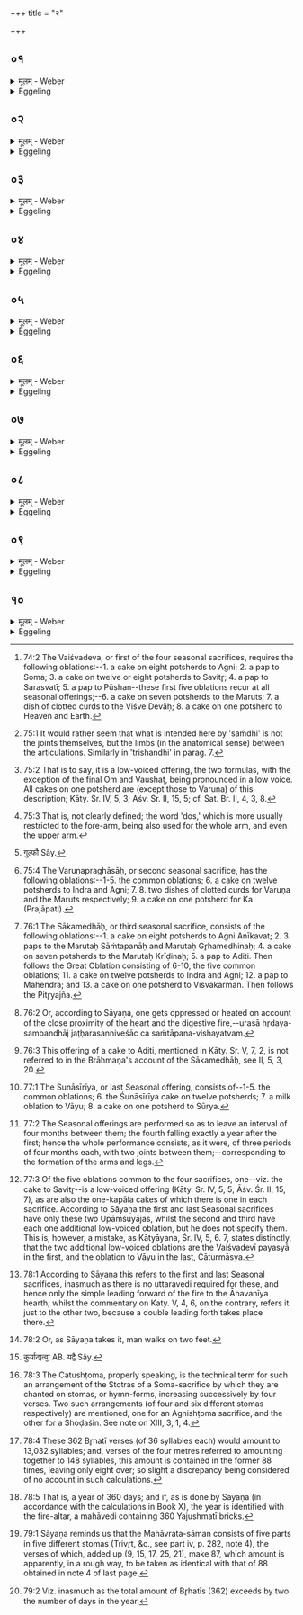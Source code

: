 +++
title = "२"

+++






##  ०१
<details><summary>मूलम् - Weber</summary>

प्रजा᳘पतिर्ह चातुर्मास्यै᳘रात्मा᳘नं वि᳘दधे॥  
स᳘ इम᳘मेव द᳘क्षिणम् बाहुं᳘ वैश्वदेव᳘ᳫं᳘ हवि᳘रकुरुत त᳘स्याय᳘मेॗवाङ्गु᳘ष्ठ आग्नेय᳘ᳫं᳘ हवि᳘रिद᳘ᳫं᳘ सौम्य᳘मिद᳘ᳫं᳘ सावित्रं᳟॥
</details>

<details><summary>Eggeling</summary>

1. By means of the Seasonal sacrifices, Prajāpati fashioned for himself a body. The sacrificial food for the Vaiśvadeva [^egg_250] sacrifice he made to be this

[^egg_250]: 74:2 The Vaiśvadeva, or first of the four seasonal sacrifices, requires the following oblations:--1. a cake on eight potsherds to Agni; 2. a pap to Soma; 3. a cake on twelve or eight potsherds to  Savitr̥; 4. a pap to Sarasvatī; 5. a pap to Pūshan--these first five oblations recur at all seasonal offerings;--6. a cake on seven potsherds to the Maruts; 7. a dish of clotted curds to the Viśve Devāḥ; 8. a cake on one potsherd to Heaven and Earth.

right arm of his; the oblation to Agni thereof this thumb; that to Soma this (fore-finger); and that to Savitr̥ this (middle finger).
</details>


##  ०२
<details><summary>मूलम् - Weber</summary>

स वै व᳘र्षिष्ठः पुरोडा᳘शो भवति॥  
त᳘स्मादिय᳘मासां व᳘र्षिष्ठेद᳘ᳫं᳘ सारस्वत᳘मिद᳘म् पौष्णम᳘थ य᳘ एष᳘ उप᳘रिष्टाद्ध᳘स्तस्य संधिस्त᳘न्मारुत᳘मिदं᳘ वैश्वदेवं दो᳘र्द्यावापृथिवी᳘यं तद्वा अ᳘निरुक्तम् भवति त᳘स्मात्तद᳘निरुक्तम्॥
</details>

<details><summary>Eggeling</summary>

2. That cake (to Savitr̥), doubtless, is the largest, and hence this (middle finger) is the largest of these (fingers). That (oblation) to Sarasvatī is this (third) finger; and that to Pūshan this (little finger). And that (oblation) to the Maruts is this joint above the hand (the wrist); and that to the Viśve Devāḥ is this (elbow [^egg_251]); and that to Heaven and Earth is this arm: this (oblation) is indistinct [^egg_252], whence that limb also is indistinct [^egg_253].

[^egg_251]: 75:1 It would rather seem that what is intended here by 'saṁdhi' is not the joints themselves, but the limbs (in the anatomical sense) between the articulations. Similarly in 'trishandhi' in parag. 7.

[^egg_252]: 75:2 That is to say, it is a low-voiced offering, the two formulas, with the exception of the final Om and Vaushaṭ, being pronounced in a low voice. All cakes on one potsherd are (except those to Varuṇa) of this description; Kāty. Śr. IV, 5, 3; Āśv. Śr. II, 15, 5; cf. Śat. Br. II, 4, 3, 8.

[^egg_253]: 75:3 That is, not clearly defined; the word 'dos,' which is more usually restricted to the fore-arm, being also used for the whole arm, and even the upper arm.
</details>


##  ०३
<details><summary>मूलम् - Weber</summary>

अय᳘मेव द᳘क्षिण ऊरु᳘र्वरुणप्रघासाः᳟॥  
त᳘स्य या᳘नि प᳘ञ्च हवीं᳘षि समायी᳘नि ता᳘ इमाः प᳘ञ्चाङ्गु᳘लयः कुल्फा᳘वेॗवैन्द्राग्न᳘ᳫं᳘ [^wbr_1] हविस्तद्वै᳘ द्विदेव᳘त्यम् भवति त᳘स्मादिमौ द्वौ᳘ कुल्फा᳘विदं᳘ वारुण᳘मिद᳘म् मारुतम᳘नूकं कायस्तद्वा अ᳘निरुक्तम् भवति त᳘स्मात्तद᳘निरुक्तम्॥  

[^wbr_1]: गुल्फौ Sây.
</details>

<details><summary>Eggeling</summary>

3. The Varuṇapraghāsa [^egg_254] offerings are this right leg,--the five oblations which this has in common (with the other Seasonal offerings) are these five toes; and the oblation to Indra and Agni is the knuckles: this (oblation) belongs to two deities

[^egg_254]: 75:4 The Varuṇapraghāsāḥ, or second seasonal sacrifice, has the following oblations:--1-5. the common oblations; 6. a cake on twelve potsherds to Indra and Agni; 7. 8. two dishes of clotted curds for Varuṇa and the Maruts respectively; 9. a cake on one potsherd for Ka (Prajāpati).

whence there are these two knuckles. That (oblation) to Varuṇa is this (shank); that to the Maruts this (thigh); and that (cake) to Ka is this back-bone: this (oblation) is indistinct, whence that (back-bone) is indistinct.
</details>


##  ०४
<details><summary>मूलम् - Weber</summary>

मु᳘खमेॗवास्यानीकवती᳘ष्टिः॥  
मु᳘खᳫं हि᳘ प्राणा᳘नाम᳘नीकमु᳘रः सांतपनीयो᳘रसा हि स᳘मिव तप्य᳘त उद᳘रं गृहमेधी᳘या प्रतिष्ठा वा᳘ उद᳘रम् प्र᳘तिष्ठित्या एव᳘ शिश्ना᳘न्येॗवास्य क्रैडिन᳘ᳫं᳘ हविः᳘ शिश्नैर्हि क्री᳘डतीवाय᳘मेवा᳘वाङ् प्राण᳘ आदित्ये᳘ष्टिः॥
</details>

<details><summary>Eggeling</summary>

4. The offering to (Agni) Anīkavat (of the Sākamedhāḥ [^egg_255]), doubtless, is his (Prajāpati's) mouth, for the mouth is the extreme end (anīka) of the vital airs; the Sāṁtapanīyā (pap) is the chest, for by the chest one is, as it were, confined [^egg_256] (saṁ-tap); the Gr̥hamedhīyā (pap) is the belly--to serve as a foundation, for the belly is a foundation; the Kraiḍina oblation is the male organ, for it is therewith that (man) sports (krīḍ), as it were; and the offering to Aditi [^egg_257] is this downward breathing.

[^egg_255]: 76:1 The Sākamedhāḥ, or third seasonal sacrifice, consists of the following oblations:--1. a cake on eight potsherds to Agni Anīkavat; 2. 3. paps to the Marutaḥ Sāṁtapanāḥ and Marutaḥ Gr̥hamedhinaḥ; 4. a cake on seven potsherds to the Marutaḥ Krīḍinaḥ; 5. a pap to Aditi. Then follows the Great Oblation consisting of 6-10, the five common oblations; 11. a cake on twelve potsherds to Indra and Agni; 12. a pap to Mahendra; and 13. a cake on one potsherd to Viśvakarman. Then follows the Pitr̥yajña.

[^egg_256]: 76:2 Or, according to Sāyaṇa, one gets oppressed or heated on account of the close proximity of the heart and the digestive fire,--urasā hr̥daya-sambandhāj jaṭḥarasanniveśāc ca saṁtāpana-vishayatvam.

[^egg_257]: 76:3 This offering of a cake to Aditi, mentioned in Kāty. Sr. V, 7, 2, is not referred to in the Brāhmaṇa's account of the Sākamedhāḥ, see II, 5, 3, 20.
</details>


##  ०५
<details><summary>मूलम् - Weber</summary>

अय᳘मेवो᳘त्तर ऊरु᳘र्महाहविः᳟॥  
त᳘स्य या᳘नि प᳘ञ्च हवीं᳘षि समायी᳘नि ता᳘ इमाः प᳘ञ्चाङ्गु᳘लयः कुल्फा᳘वेॗवैन्द्राग्न᳘ᳫं᳘ हविस्तद्वै᳘ द्विदेव᳘त्यम् भवति त᳘स्मादिमौ द्वौ᳘ कुल्फा᳘विद᳘म् माहेन्द्र᳘मिदं᳘ वैश्वकर्मणं तद्वा अ᳘निरुक्तम् भवति त᳘स्मात्तद᳘निरुक्तम᳘थ य᳘दिद᳘मन्त᳘रुद᳘रे त᳘त्पितृयज्ञस्तद्वा अ᳘निरुक्तम् भवति त᳘स्मात्तद᳘निरुक्तम्॥
</details>

<details><summary>Eggeling</summary>

5. The Great Oblation, indeed, is this left leg,--the five oblations which it has in common (with the other Seasonal offerings) are these five toes; and the oblation to Indra and Agni is the knuckles: this (oblation) belongs to two deities whence there are

these two knuckles. The (oblation) to Mahendra is this (shank); that to Viśvakarman this (thigh): this (oblation) is indistinct, whence this (thigh) also is indistinct.
</details>


##  ०६
<details><summary>मूलम् - Weber</summary>

अय᳘मेवो᳘त्तरो बाहुः᳘ शुनासीरी᳘यम्॥  
त᳘स्य या᳘नि प᳘ञ्च हवीं᳘षि समायी᳘नि ता᳘ इमाः प᳘ञ्चाङ्गु᳘लयो᳘ऽथ य᳘ एष᳘ उप᳘रिष्टाद्ध᳘स्तस्य संधिस्त᳘छुनासीरी᳘यमिदं᳘ वायव्यं᳘ दोः᳘ सौर्यं तद्वा अ᳘निरुक्तम् भवति त᳘स्मात्तद᳘निरुक्तम्॥
</details>

<details><summary>Eggeling</summary>

6. The Śunāsīrīya [^egg_258], doubtless, is this left arm,--the five oblations which it has in common (with the other Seasonal offerings) are these five fingers; the Śunāsīrīya is that joint of his above the hand; that (oblation) to Vāyu is this (elbow); that to Sūrya this arm: this (oblation) is indistinct, whence this (limb) also is indistinct.

[^egg_258]: 77:1 The Sunāsīrīya, or last Seasonal offering, consists of--1-5. the common oblations; 6. the Śunāsīrīya cake on twelve potsherds; 7. a milk oblation to Vāyu; 8. a cake on one potsherd to Sūrya.
</details>


##  ०७
<details><summary>मूलम् - Weber</summary>

ता᳘नि वा᳘ एता᳘नि॥  
चातुर्मास्या᳘नि त्रि᳘षंधीनि द्विसमस्ता᳘नि त᳘स्मादिमा᳘नि पु᳘रुषस्या᳘ङ्गानि त्रि᳘षंधीनि द्विसमस्ता᳘नि ते᳘षां वै᳘ चतुर्णां द्व᳘योस्त्री᳘णि-त्रीणि हवींष्य᳘निरुक्तानि भवन्ति द्वे᳘-द्वे द्व᳘योः॥
</details>

<details><summary>Eggeling</summary>

7. Now these Seasonal offerings are tripartite and furnished with two joints [^egg_259], whence these limbs of man are tripartite and furnished with two joints. Two of these four (sacrifices) have each three indistinct (low-voiced) oblations; and two of them have two each [^egg_260].

[^egg_259]: 77:2 The Seasonal offerings are performed so as to leave an interval of four months between them; the fourth falling exactly a year after the first; hence the whole performance consists, as it were, of three periods of four months each, with two joints between them;--corresponding to the formation of the arms and legs.

[^egg_260]: 77:3 Of the five oblations common to the four sacrifices, one--viz. the cake to Savitr̥--is a low-voiced offering (Kāty. Sr. IV, 5, 5; Āśv. Śr. II, 15, 7), as are also the one-kapāla cakes of which there is one in each sacrifice. According to Sāyaṇa the first and last Seasonal sacrifices have only these two Upāmśuyājas, whilst the second and third have each one additional low-voiced oblation, but he does not specify them. This is, however, a mistake, as Kātyāyana, Śr. IV, 5, 6. 7, states distinctly, that the two additional low-voiced oblations are the Vaiśvadevī payasyā in the first, and the oblation to Vāyu in the last, Cāturmāsya.
</details>


##  ०८
<details><summary>मूलम् - Weber</summary>

ते᳘षां वै᳘ चतु᳘र्ष्वग्नि᳘म् मन्थन्ति॥  
त᳘स्माच्चतु᳘र्भिर᳘ङ्गैरा᳘युते द्व᳘योः प्र᳘णयन्ति त᳘स्माद्द्वा᳘भ्यामेत्येव᳘मु ह प्रजा᳘पतिश्चातुर्मास्यै᳘रात्मा᳘नं वि᳘दधे त᳘थो एॗवैवंविद्य᳘जमानश्चातु᳘र्मास्यै᳘रात्मा᳘नं वि᳘धत्ते॥
</details>

<details><summary>Eggeling</summary>

8. At all four of them they churn out the fire,

whence (the draught animal) pulls with all four limbs. At two of them they lead (the fire) forward [^egg_261], whence it (the animal) walks on two (feet at a time) [^egg_262]. Thus, then, Prajāpati fashioned for himself a body by means of the Seasonal sacrifices; and in like manner does the Sacrificer who knows this fashion for himself a (divine) body by means of the Seasonal sacrifices.

[^egg_261]: 78:1 According to Sāyaṇa this refers to the first and last Seasonal sacrifices, inasmuch as there is no uttaravedi required for these, and hence only the simple leading forward of the fire to the Āhavanīya hearth; whilst the commentary on Katy. V, 4, 6, on the contrary, refers it just to the other two, because a double leading forth takes place there.

[^egg_262]: 78:2 Or, as Sāyaṇa takes it, man walks on two feet.
</details>


##  ०९
<details><summary>मूलम् - Weber</summary>

त᳘दाहुः॥  
स्व᳘र्गायत्रं वैश्वदेव᳘ᳫं᳘ हविः᳘ स्यात्सर्व᳘त्रैष्टुभं वरुणप्रघासाः᳘ सर्व᳘जागतम् महाहविः᳘ सर्वा᳘नुष्टुभं शुनासीरी᳘यं चतुष्टोमस्या᳘प्स्या इ᳘ति त᳘दु तथा᳘ न᳘ कुर्याद्यत्त्वा᳘ [^wbr_2] एता᳘न्यभिसम्प᳘द्यन्ते ते᳘नैॗवास्य स का᳘म उ᳘पाप्तो भवति॥  

[^wbr_2]: कुर्याद्यत्वा᳘ AB. यद्वै Sây.
</details>

<details><summary>Eggeling</summary>

9. As to this they say, 'The Vaiśvadeva oblation (should have) all (its formulas) in the Gāyatrī, the Varuṇapraghāsāḥ all in the Trishṭubh, the Great Oblation all in the Jagatī, and the Śunāsīrīya all in the Anushṭubh metre, so as to yield a Katushṭoma [^egg_263].' But let him not do this, for inasmuch as (his formulas) amount to these (metres) even thereby that wish is obtained.

[^egg_263]: 78:3 The Catushṭoma, properly speaking, is the technical term for such an arrangement of the Stotras of a Soma-sacrifice by which they are chanted on stomas, or hymn-forms, increasing successively by four verses. Two such arrangements (of four and six different stomas respectively) are mentioned, one for an Agnishṭoma sacrifice, and the other for a Shoḍaśin. See note on XIII, 3, 1, 4.
</details>


##  १०
<details><summary>मूलम् - Weber</summary>

ता᳘नि वा᳘ एता᳘नि॥  
चातुर्मास्या᳘नि द्वाषष्टा᳘नि त्री᳘णि शता᳘नि बृहत्यः᳘ स᳘म्पद्यन्ते त᳘देभिः संवत्सरं᳘ च महाव्रतं᳘ चाप्नोत्य᳘थो द्वि᳘प्रतिष्ठो वा᳘ अयं य᳘जमानो य᳘जमानमेॗवैत᳘त्स्वर्गे᳘ लोक आ᳘यातयति प्र᳘तिष्ठापयति॥
</details>
<details><summary>Eggeling</summary>

10. Now, indeed, (the formulas of) these Seasonal offerings. amount to three hundred and sixty-two Br̥hatī verses [^egg_264]: he thereby obtains both the year [^egg_265]

[^egg_264]: 78:4 These 362 Br̥hatī verses (of 36 syllables each) would amount to 13,032 syllables; and, verses of the four metres referred to amounting together to 148 syllables, this amount is contained in the former 88 times, leaving only eight over; so slight a discrepancy being considered of no account in such calculations.

[^egg_265]: 78:5 That is, a year of 360 days; and if, as is done by Sāyaṇa (in  accordance with the calculations in Book X), the year is identified with the fire-altar, a mahāvedi containing 360 Yajushmatī bricks.

and the Mahāvrata [^egg_266]; and thus, indeed, this Sacrificer also has a twofold [^egg_267] foundation, and he thus makes the Sacrificer reach the heavenly world, and establishes him therein.

[^egg_266]: 79:1 Sāyaṇa reminds us that the Mahāvrata-sāman consists of five parts in five different stomas (Trivr̥t, &c., see part iv, p. 282, note 4), the verses of which, added up (9, 15, 17, 25, 21), make 87, which amount is apparently, in a rough way, to be taken as identical with that of 88 obtained in note 4 of last page.

[^egg_267]: 79:2 Viz. inasmuch as the total amount of Br̥hatīs (362) exceeds by two the number of days in the year.
</details>

